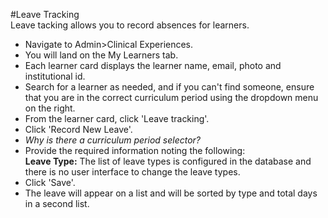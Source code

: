 #Leave Tracking  
Leave tacking allows you to record absences for learners.  

* Navigate to Admin>Clinical Experiences.  
* You will land on the My Learners tab.
* Each learner card displays the learner name, email, photo and institutional id.
* Search for a learner as needed, and if you can't find someone, ensure that you are in the correct curriculum period using the dropdown menu on the right.
* From the learner card, click 'Leave tracking'.  
* Click 'Record New Leave'.  
* *Why is there a curriculum period selector?*
* Provide the required information noting the following:  
**Leave Type:** The list of leave types is configured in the database and there is no user interface to change the leave types.  
* Click 'Save'.
* The leave will appear on a list and will be sorted by type and total days in a second list.
